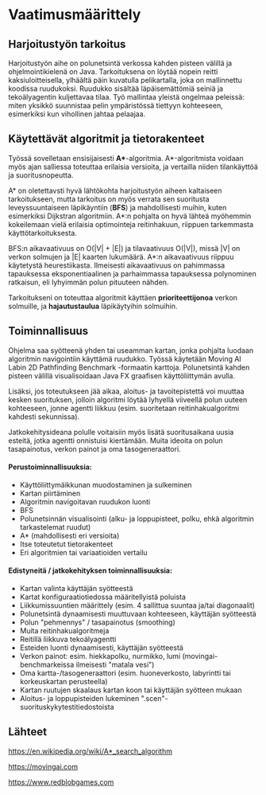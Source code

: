 # Vaatimusmäärittely

## Harjoitustyön tarkoitus

Harjoitustyön aihe on polunetsintä verkossa kahden pisteen välillä ja ohjelmointikielenä on Java. Tarkoituksena on löytää nopein reitti kaksiuloitteisella, ylhäältä päin kuvatulla pelikartalla, joka on mallinnettu koodissa ruudukoksi. Ruudukko sisältää läpäisemättömiä seiniä ja tekoälyagentin kuljettavaa tilaa. Työ mallintaa yleistä ongelmaa peleissä: miten yksikkö suunnistaa pelin ympäristössä tiettyyn kohteeseen, esimerkiksi kun vihollinen jahtaa pelaajaa.


## Käytettävät algoritmit ja tietorakenteet

Työssä sovelletaan ensisijaisesti __A*__-algoritmia. A*-algoritmista voidaan myös ajan salliessa toteuttaa erilaisia versioita, ja vertailla niiden tilankäyttöä ja suoritusnopeutta.

A* on oletettavsti hyvä lähtökohta harjoitustyön aiheen kaltaiseen tarkoitukseen, mutta tarkoitus on myös verrata sen suoritusta leveyssuuntaiseen läpikäyntiin (__BFS__) ja mahdollisesti muihin, kuten esimerkiksi Dijkstran algoritmiin. A*:n pohjalta on hyvä lähteä myöhemmin kokeilemaan vielä erilaisia optimointeja reitinhakuun, riippuen tarkemmasta käyttötarkoituksesta.

BFS:n aikavaativuus on O(|V| + |E|) ja tilavaativuus O(|V|), missä |V| on verkon solmujen ja |E| kaarten lukumäärä. A*:n aikavaativuus riippuu käytetystä heurestiikasta. Ilmeisesti aikavaativuus on pahimmassa tapauksessa eksponentiaalinen ja parhaimmassa tapauksessa polynominen ratkaisun, eli lyhyimmän polun pituuteen nähden.

Tarkoitukseni on toteuttaa algoritmit käyttäen __prioriteettijonoa__ verkon solmuille, ja __hajautustaulua__ läpikäytyihin solmuihin.


## Toiminnallisuus

Ohjelma saa syötteenä yhden tai useamman kartan, jonka pohjalta luodaan algoritmin navigointiin käyttämä ruudukko. Työssä käytetään Moving AI Labin 2D Pathfinding Benchmark -formaatin karttoja. Polunetsintä kahden pisteen välillä visualisoidaan Java FX graafisen käyttöliittymän avulla.

Lisäksi, jos toteutukseen jää aikaa, aloitus- ja tavoitepistettä voi muuttaa kesken suorituksen, jolloin algoritmi löytää lyhyellä viiveellä polun uuteen kohteeseen, jonne agentti liikkuu (esim. suoritetaan reitinhakualgoritmi kahdesti sekunnissa).

Jatkokehitysideana polulle voitaisiin myös lisätä suoritusaikana uusia esteitä, jotka agentti onnistuisi kiertämään. Muita ideoita on polun tasapainotus, verkon painot ja oma tasogeneraattori.

#### Perustoiminnallisuuksia:

* Käyttöliittymäikkunan muodostaminen ja sulkeminen
* Kartan piirtäminen
* Algoritmin navigoitavan ruudukon luonti
* BFS
* Polunetsinnän visualisointi (alku- ja loppupisteet, polku, ehkä algoritmin tarkastelemat ruudut)
* A* (mahdollisesti eri versioita)
* Itse toteutetut tietorakenteet
* Eri algoritmien tai variaatioiden vertailu

#### Edistyneitä / jatkokehityksen toiminnallisuuksia:

* Kartan valinta käyttäjän syötteestä
* Kartat konfiguraatiotiedossa määritellyistä poluista
* Liikkumissuuntien määrittely (esim. 4 sallittua suuntaa ja/tai diagonaalit)
* Polunetsintä dynaamisesti muuttuvaan kohteeseen, käyttäjän syötteestä
* Polun "pehmennys" / tasapainotus (smoothing)
* Muita reitinhakualgoritmeja
* Reitillä liikkuva tekoälyagentti
* Esteiden luonti dynaamisesti, käyttäjän syötteestä
* Verkon painot: esim. hiekkapolku, nurmikko, lumi (movingai-benchmarkeissa ilmeisesti "matala vesi")
* Oma kartta-/tasogeneraattori (esim. huoneverkosto, labyrintti tai korkeuskartan perusteella)
* Kartan ruutujen skaalaus kartan koon tai käyttäjän syötteen mukaan
* Aloitus- ja loppupisteiden lukeminen ".scen"-suorituskykytestitiedostoista


##  Lähteet

https://en.wikipedia.org/wiki/A*_search_algorithm

https://movingai.com

https://www.redblobgames.com


